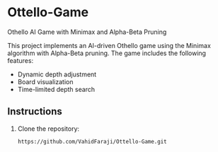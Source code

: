 # Ottello-Game
Othello AI Game with Minimax and Alpha-Beta Pruning

This project implements an AI-driven Othello game using the Minimax algorithm with Alpha-Beta pruning. The game includes the following features:
- Dynamic depth adjustment
- Board visualization
- Time-limited depth search

## Instructions
1. Clone the repository:
   ```bash
   https://github.com/VahidFaraji/Ottello-Game.git
